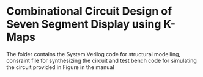 # Combinational Circuit Design of Seven Segment Display using K-Maps
The folder contains the System Verilog code for structural modelling, consraint file for synthesizing the circuit and test bench code for simulating the circuit provided in Figure in the manual